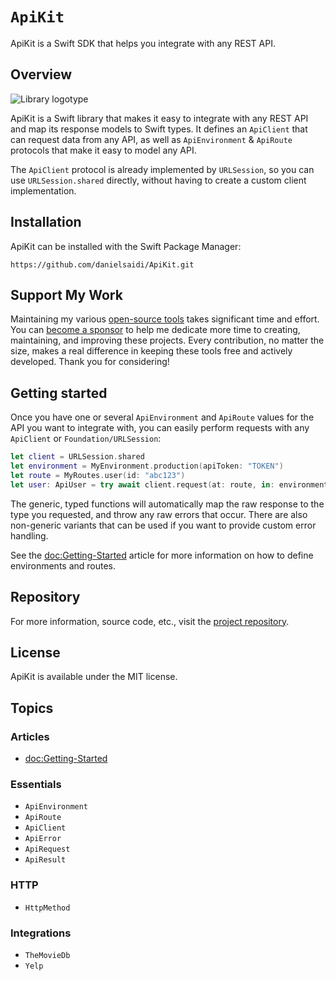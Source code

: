 # ``ApiKit``

ApiKit is a Swift SDK that helps you integrate with any REST API.


## Overview

![Library logotype](Logo.png)

ApiKit is a Swift library that makes it easy to integrate with any REST API and map its response models to Swift types. It defines an ``ApiClient`` that can request data from any API, as well as ``ApiEnvironment`` & ``ApiRoute`` protocols that make it easy to model any API. 

The ``ApiClient`` protocol is already implemented by ``URLSession``, so you can use ``URLSession.shared`` directly, without having to create a custom client implementation.


## Installation

ApiKit can be installed with the Swift Package Manager:

```
https://github.com/danielsaidi/ApiKit.git
```


## Support My Work

Maintaining my various [open-source tools][OpenSource] takes significant time and effort. You can [become a sponsor][Sponsors] to help me dedicate more time to creating, maintaining, and improving these projects. Every contribution, no matter the size, makes a real difference in keeping these tools free and actively developed. Thank you for considering!


## Getting started

Once you have one or several ``ApiEnvironment`` and ``ApiRoute`` values for the API you want to integrate with, you can easily perform requests with any ``ApiClient`` or ``Foundation/URLSession``:

```swift
let client = URLSession.shared
let environment = MyEnvironment.production(apiToken: "TOKEN")
let route = MyRoutes.user(id: "abc123") 
let user: ApiUser = try await client.request(at: route, in: environment)
```

The generic, typed functions will automatically map the raw response to the type you requested, and throw any raw errors that occur. There are also non-generic variants that can be used if you want to provide custom error handling.

See the <doc:Getting-Started> article for more information on how to define environments and routes.


## Repository

For more information, source code, etc., visit the [project repository](https://github.com/danielsaidi/ApiKit).


## License

ApiKit is available under the MIT license.


## Topics

### Articles

- <doc:Getting-Started>

### Essentials

- ``ApiEnvironment``
- ``ApiRoute``
- ``ApiClient``
- ``ApiError``
- ``ApiRequest``
- ``ApiResult``

### HTTP

- ``HttpMethod``

### Integrations

- ``TheMovieDb``
- ``Yelp``


[Email]: mailto:daniel.saidi@gmail.com
[Website]: https://danielsaidi.com
[GitHub]: https://github.com/danielsaidi
[OpenSource]: https://danielsaidi.com/opensource
[Sponsors]: https://github.com/sponsors/danielsaidi
